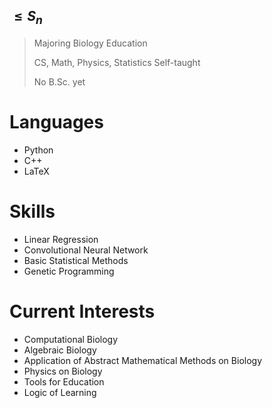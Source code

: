 ## $\leqslant S_n$


>Majoring Biology Education
>
>CS, Math, Physics, Statistics Self-taught
>
>No B.Sc. yet

Languages
=================
* Python
* C++
* LaTeX

Skills
=================
* Linear Regression
* Convolutional Neural Network
* Basic Statistical Methods
* Genetic Programming

Current Interests
=================
* Computational Biology
* Algebraic Biology
* Application of Abstract Mathematical Methods on Biology
* Physics on Biology
* Tools for Education
* Logic of Learning
